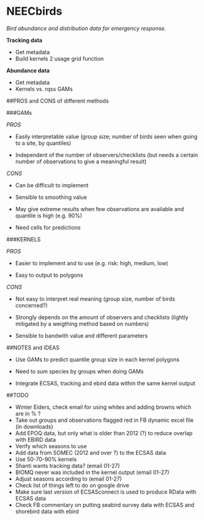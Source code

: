 # NEECbirds
*Bird abundance and distribution data for emergency response.*

**Tracking data**

- Get metadata
- Build kernels 2 usage grid function

**Abundance data**

- Get metadata
- Kernels vs. rqss GAMs

##PROS and CONS of different methods

###GAMs

*PROS*

- Easily interpretable value (group size; number of birds seen when going to a site, by quantiles)

- Independent of the number of observers/checklists (but needs a certain number of observations to give a meaningful result)

*CONS*

- Can be difficult to implement

- Sensible to smoothing value

- May give extreme results when few observations are available and quantile is high (e.g. 90%)

- Need cells for predictions

###KERNELS

*PROS*

- Easier to implement and to use (e.g. risk: high, medium, low)

- Easy to output to polygons

*CONS*

- Not easy to interpret real meaning (group size, number of birds concerned?)

- Strongly depends on the amount of observers and checklists (lightly mitigated by a weigthing method based on numbers)

- Sensible to bandwith value and different parameters

##NOTES and IDEAS

- Use GAMs to predict quantile group size in each kernel polygons

- Need to sum species by groups when doing GAMs

- Integrate ECSAS, tracking and ebird data within the same kernel output

##TODO

- Winter Eiders, check email for using whites and adding browns which are in % ?
- Take out groups and observations flagged red in FB dynamic excel file (in downloads)
- Add EPOQ data, but only what is older than 2012 (?) to reduce overlap with EBIRD data
- Verify which seasons to use
- Add data from SOMEC (2012 and over ?) to the ECSAS data
- Use 50-70-90% kernels
- Shanti wants tracking data? (email 01-27)
- BIOMQ never was included in the kernel output (email 01-27)
- Adjust seasons according to (email 01-27)
- Check list of things left to do on google drive
- Make sure last version of ECSASconnect is used to produce RData with ECSAS data
- Check FB commentary on putting seabird survey data with ECSAS and shorebird data with ebird

